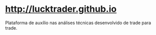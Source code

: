 # http://lucktrader.github.io
Plataforma de auxílio nas análises técnicas desenvolvido de trade para trade.
